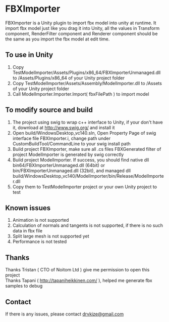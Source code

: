 # FBXImporter
FBXImporter is a Unity plugin to import fbx model into unity at runtime.
It import fbx model just like you drag it into Unity, all the values in Transform component, RenderFilter component and Renderer component should be the same as you import the fbx model at edit time.

## To use in Unity
1. Copy TestModelImporter/Assets/Plugins/x86_64/FBXImporterUnmanaged.dll to /Assets/Plugins/x86_64 of your Unity project folder
2. Copy TestModelImporter/Assets/Assembly/ModelImporter.dll to /Assets of your Unity project folder
3. Call ModelImporter.Importer.Import( fbxFilePath ) to import model

## To modify source and build
1. The project using swig to wrap c++ interface to Unity, if your don't have it, download at http://www.swig.org/ and install it
2. Open build/WindowsDesktop_vc140.sln, Open Property Page of swig interface file FBXImporter.i, change path under CustomBuildTool/CommandLine to your swig install path
3. Build project FBXImporter, make sure all .cs files FBXGenerated filter of project ModelImporter is generated by swig correctly
4. Build project ModelImporter. If success, you should find native dll bin64/FBXImporterUnmanaged.dll (64bit) or bin/FBXImporterUnmanaged.dll (32bit), and managed dll build/WindowsDesktop_vc140/ModelImporter/bin/Release/ModelImporter.dll
5. Copy them to TestModelImporter project or your own Unity project to test

## Known issues
1. Animation is not supported
2. Calculation of normals and tangents is not supported, if there is no such data in fbx file
2. Split large mesh is not supported yet
3. Performance is not tested

## Thanks
Thanks Tristan ( CTO of Noitom Ltd ) give me permission to open this project<br />
Thanks Tapani ( http://tapaniheikkinen.com/ ), helped me generate fbx samples to debug<br />

## Contact
If there is any issues, please contact drvkize@gmail.com
